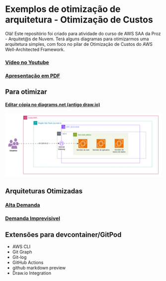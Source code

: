 # Exemplos de otimização de arquitetura - Otimização de Custos 

Olá! Este repositório foi criado para atividade do curso de AWS SAA da Proz - Arquitet@s de Nuvem.
Terá alguns diagramas para otimizarmos uma arquitetura simples, com foco no pilar de Otimização de Custos do AWS Well-Architected Framework.

### [Vídeo no Youtube](https://www.youtube.com/watch?v=91TSpqpVJMc)

### [Apresentação em PDF](./Apresentacao-Otimizacao-Custo.pdf)

## Para otimizar

#### [Editar cópia no diagrams.net (antigo draw.io)](https://viewer.diagrams.net/?tags=%7B%7D&lightbox=1&highlight=0000ff&edit=_blank&layers=1&nav=1&title=Desafio%20Well-Architected%20Framework.drawio#R%3Cmxfile%3E%3Cdiagram%20name%3D%22P%C3%A1gina-1%22%20id%3D%22BBM7HmE_G74GKGTS61Dw%22%3E7Vpbc5s6EP4t58Ez7YMzCMwlj7Zjp51exq3bpu1LRgYZ60QgKuRbfv2RQNgg5Fx67LYzdZIJaCVWl91vv5Wg4wyTzTWD2eIdjRDp2Fa06ThXHdvuAsfzxFWKtqUosJUgZjgqRdZeMMX3qBSCSrrEEcqVrBRxSgnHWVMY0jRFIW%2FIIGN03Ww2pyRqCDIYo8YwpGAaQoJazW5wxBfVLPy9%2FBXC8aLqGXiXZU0Cq8ZKcb6AEV3XRM6o4wwZpby8SzZDROTqNddlfKB2NzCGUv6UB%2Bh88u7TDZ9ObvEPj7zrfr%2F%2B5HbVNFaQLNWEhzTlUIj6N1M1br6tFiOjOOXFgroD8Sf6G1odV9QMZenCdjWBXvabAtAuSR1NgV72mwKgqwda%2F0AfYE3QKjXUW1r%2FVm2A4s8Z0CUnOEXDnetZQhgzGGFhkiEllAlZSlOxeoMFT4goAXG7XmCOphkM5aquBW6EbC5WXTk%2FsKuyWnipNZRWEX0xVS4sgdhohUqDlG0IgVmOZ7unGAqXLMcr9BHlpXIpFY6YyftkE0vQXsB13ruIGV1mxfBfi76MtbcwDOlSOtsg54zeoWqKHdsZXtm215MDx4RoU18hxrFAVJ%2FgWGrmVHYEVYmgeaFRrAdO47dF6cqx1BqYuohgvkCRmkwbBQoYsle0qYkUKq4RTRBnW9FE1TrACspnthWIVXm9R%2FwlUHFrUUO7c2mrSKOiTLxTvgeiuFFYfAYugdMC5kcU487Q6fQdKiqm%2B9sJXBJ5fZHDLoI574KXZ%2BT%2BkcgFvwu5TPiOrGsD17L6vb6nATdCc%2BFT%2FHjYBT1%2FNOjXsQuOhV3fb2LXdaTzaOgNLNeAXmBVTY%2BOX79NrB3bg4lcvXSWZ8Xsrf73br8F1fwO8XChLP4LHfXnaWEFMYEzTDDf3t6XY2n5mdtzBycmiF0XjzjZwwH3ya4HPKvheb5tcDzPctqOBwLrRG5XDanpdgWS5WIVeXK1Xt6PpUw9xQKJJN3z5vO6yIvl9ctEDMMSMCl%2BxYgkCZbqRKHUWLY8E86ZcOoxYZWFtikMBMPeeDw%2BaRjo9wf%2BIHg8TzxWGLhshoFqf1sLAq4D2kHAdv1TBQGvFQSmy1mXoQjJJZCJ46A%2FI2Kpz6g9o7aO2lyqkyy%2BbzwtEFwp1uHs9%2FsA6NmjkI%2FtsTcKjodpuxcE4Al7v4dJ8cmY9i8bkHadFqQdv2fgdfcIvD65ofc9Nr0fpcnn8fsBnlpfE9N2sIVdoQZnOTrgfzX3hHlWevMcb%2BRaHkj9m8ZWXi6bVm6bUyIHfTozdIGr7cstQ4plB4bgGvx%2FQ3zgr7xvb26%2FoPR98gH1Flu6AV3QssNrCdMUydzqGnK0htuWZcR0uWYCBYAQyacNOElwFJFDthTgTKMdCszWO51R7CY4QA8Y817DfutkWe9lm%2FAQW%2BFIrIltFay3RrOHN1pG5jOyn4kBjSzYZsJGs4KbDD3oQpPMbwtBu1lFZ22hSWbibv1pYHgaaE8fZk49qDv2WFpZJ4%2FRlQ8sI93Mix%2BdBirsvIUzRCY0x7w467iaUc5p8igJ7TBYw%2BdjbN0KoUbKZSinSxaiknAFWecm6kVFpnyy%2FNSxtCBqPxWv3qnYrH02osMVZjI95XhFz6g9o%2FYvRG3PDn4javHbD944RNezzXz60VtkyfDNyJD66KitzoZmrDoWmsE0pFV1BCOan%2FF8xvNfiGfXBRqeTVuZX8rCdhvQFYBFB%2FITgHABWY7KcVRHw0s%2B7wbtk%2BLqSbGVTxv4rhqqc%2Be%2BqGTx7IV0dnFbXV4WKixp4O4cJphsy6avEFkh6TW1%2BvKgQ9YCkG3qFWWnsialLIGkVreCDENxFd4G%2BZLJL0oebBfC7FCTtTKOrOxZ5TmERRAX7ttVJxntJynLFjBVKktPs%2BS2sKv8X4p3EKjqsNjlpaonq5pqUcOZUDYX%2Bqueis156UzFJy%2B1btaURc2B7XSJuczusFAndZY47yp3bLQrNqGFjt36qq2ouJ%2FB8C4utqRdzcjC60v71m9e1qYRoZAyKANFly9weJeiXI0dpyJ%2BVIunt60Z%2BsF2teE02kU4zwjcVjUyRIqbf3CSUcZhypWxCYVcW1%2Fd7d3eBbCDC0deam9GShQceDOCohhVUUz0t6AxTSEZ7aXa%2Fn7f5i2VIbMIjf8Kf9uq2AiXnGqBk9B1P8UJVDH4wZetZXR8IFCoYMchi1UwOHBIpRTKCT4lJgpeU6oZIjLZb35yZQp4StdEpgm1JnQ%2Bl3FKj4i7Ln8%2BSJrO3VSSUxn4c74svsUADMv0ZucEs4Me0E55age9oOSx8lMxS2fZmpGN53NEY9%2FWAdMz6dmYQbQ4W%2BddYQ8cootljlhe%2Fm%2FnF30vsIrXNAcd8zl7XG2Ta%2FtWi1x9A7n6pyJXYCLXZ7%2FoP5SqHXgFoa3w7l2b0VP%2BuOTtABDaCR1WJ663sTpvfeqx9PP9ynHtpl8FQZFj628Ddslc87zzGJ%2BXmHM3w%2FH%2F6WlFLCTbflXPF4VvsiBmqYpXm3rl1bZemiCGxeR3XzAel6MqvNVJ6sGz4kdJ6smcdMCQorj%2Ftreko%2F0n0s7oPw%3D%3D%3C%2Fdiagram%3E%3C%2Fmxfile%3E)

![desafio](./exemplo-para-otimizar/Desafio%20Well-Architected%20Framework.drawio.png)

## Arquiteturas Otimizadas

### [Alta Demanda](./alta-demanda/README.md)

### [Demanda Imprevisivel](./demanda-imprevisivel/README.md)

## Extensões para devcontainer/GitPod
* AWS CLI
* Git Graph
* Git-log
* GitHub Actions
* github markdown preview
* Draw.io Integration